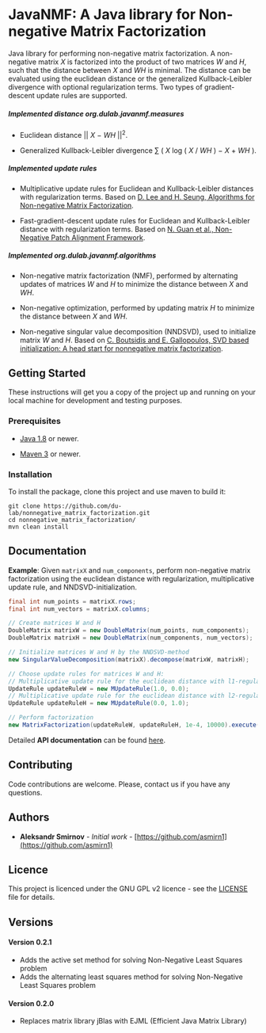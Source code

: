 # JavaNMF: A Java library for Non-negative Matrix Factorization

Java library for performing non-negative matrix factorization. A non-negative matrix *X* is factorized 
into the product of two matrices *W* and *H*, such that the distance between *X* and *WH* is 
minimal. The distance can be evaluated using the euclidean distance or the generalized 
Kullback-Leibler divergence with optional regularization terms. Two types of 
gradient-descent update rules are supported.

##### Implemented distance org.dulab.javanmf.measures

- Euclidean distance || *X* &minus; *WH* ||<sup>2</sup>. 

- Generalized Kullback-Leibler divergence &sum; ( *X* log ( *X* / *WH* ) &minus; *X* &plus; *WH* ).

##### Implemented update rules

- Multiplicative update rules for Euclidean and Kullback-Leibler distances with regularization 
terms. Based on [D. Lee and H. Seung, Algorithms for Non-negative Matrix 
Factorization](https://papers.nips.cc/paper/1861-algorithms-for-non-negative-matrix-factorization).

- Fast-gradient-descent update rules for Euclidean and Kullback-Leibler distance with
regularization terms. Based on [N. Guan et al., Non-Negative Patch Alignment 
Framework](http://ieeexplore.ieee.org/document/5936739/).

##### Implemented org.dulab.javanmf.algorithms

- Non-negative matrix factorization (NMF), performed by alternating updates of matrices *W* and *H* to
minimize the distance between *X* and *WH*.

- Non-negative optimization, performed by updating matrix *H* to minimize the distance between 
*X* and *WH*.

- Non-negative singular value decomposition (NNDSVD), used to initialize matrix *W* and *H*. Based on 
[C. Boutsidis and E. Gallopoulos, SVD based initialization: A head start for nonnegative matrix 
factorization](http://www.sciencedirect.com/science/article/pii/S0031320307004359).

##  Getting Started

These instructions will get you a copy of the project up and running on your local machine for 
development and testing purposes.

### Prerequisites

- [Java 1.8](https://java.com/en/download/) or newer.

- [Maven 3](https://maven.apache.org/)  or newer.

### Installation

To install the package, clone this project and use maven to build it:
```
git clone https://github.com/du-lab/nonnegative_matrix_factorization.git
cd nonnegative_matrix_factorization/
mvn clean install
``` 

## Documentation

__Example__: Given `matrixX` and `num_components`, perform non-negative matrix factorization using the euclidean distance with regularization, multiplicative update rule,
and NNDSVD-initialization.

```java
final int num_points = matrixX.rows;
final int num_vectors = matrixX.columns;

// Create matrices W and H
DoubleMatrix matrixW = new DoubleMatrix(num_points, num_components);
DoubleMatrix matrixH = new DoubleMatrix(num_components, num_vectors);

// Initialize matrices W and H by the NNDSVD-method
new SingularValueDecomposition(matrixX).decompose(matrixW, matrixH);

// Choose update rules for matrices W and H:
// Multiplicative update rule for the euclidean distance with l1-regularization
UpdateRule updateRuleW = new MUpdateRule(1.0, 0.0);
// Multiplicative update rule for the euclidean distance with l2-regularization
UpdateRule updateRuleH = new MUpdateRule(0.0, 1.0);

// Perform factorization
new MatrixFactorization(updateRuleW, updateRuleH, 1e-4, 10000).execute(matrixX, matrixW, matrixH);
```

Detailed __API documentation__ can be found [here](https://du-lab.github.io/nonnegative_matrix_factorization/).

## Contributing

Code contributions are welcome. Please, contact us if you have any questions.

## Authors

- **Aleksandr Smirnov** - *Initial work* - [https://github.com/asmirn1](https://github.com/asmirn1)

## Licence

This project is licenced under the GNU GPL v2 licence - see the [LICENSE](LICENSE) file for details.

## Versions

#### Version 0.2.1

- Adds the active set method for solving Non-Negative Least Squares problem
- Adds the alternating least squares method for solving Non-Negative Least Squares problem

#### Version 0.2.0
 
- Replaces matrix library jBlas with EJML (Efficient Java Matrix Library)